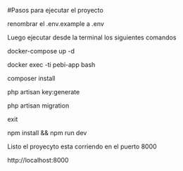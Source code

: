 #Pasos para ejecutar el proyecto

renombrar el .env.example a .env

Luego ejecutar desde la terminal los siguientes comandos

docker-compose up -d

docker exec -ti pebi-app bash

composer install

php artisan key:generate

php artisan migration

exit

npm install && npm run dev

Listo el proyecyto esta corriendo en el puerto 8000

http://localhost:8000


